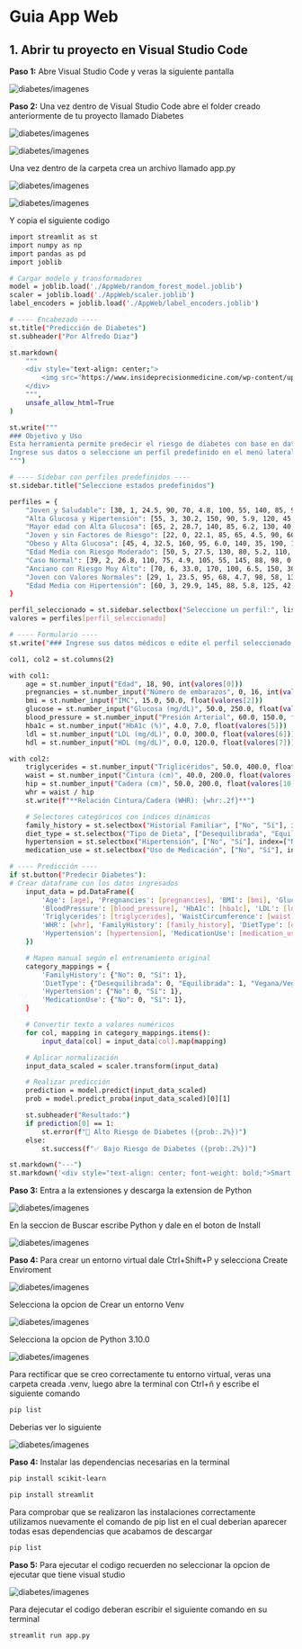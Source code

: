 # Guia App Web

## 1. Abrir tu proyecto en Visual Studio Code
**Paso 1:** Abre Visual Studio Code y veras la siguiente pantalla

![diabetes/imagenes](https://github.com/adiacla/diabetes/blob/main/imagenes/PantallaInicioVsC.PNG?raw=true)

**Paso 2:** Una vez dentro de Visual Studio Code abre el folder creado anteriormente de tu proyecto llamado Diabetes

![diabetes/imagenes](https://github.com/adiacla/diabetes/blob/main/imagenes/AbrirFolderVsc.PNG?raw=true)

![diabetes/imagenes](https://github.com/adiacla/diabetes/blob/main/imagenes/SeleccionarCarpeta.PNG?raw=true)

Una vez dentro de la carpeta crea un archivo llamado app.py

![diabetes/imagenes](https://github.com/adiacla/diabetes/blob/main/imagenes/NewFile.png?raw=true)

![diabetes/imagenes](https://github.com/adiacla/diabetes/blob/main/imagenes/PythonFile.PNG?raw=true)

Y copia el siguiente codigo

```bash
import streamlit as st
import numpy as np
import pandas as pd
import joblib

# Cargar modelo y transformadores
model = joblib.load('./AppWeb/random_forest_model.joblib')
scaler = joblib.load('./AppWeb/scaler.joblib')
label_encoders = joblib.load('./AppWeb/label_encoders.joblib')

# ---- Encabezado ----
st.title("Predicción de Diabetes")
st.subheader("Por Alfredo Diaz")

st.markdown(
    """
    <div style="text-align: center;">
        <img src="https://www.insideprecisionmedicine.com/wp-content/uploads/2019/01/360.jpeg" width="300">
    </div>
    """,
    unsafe_allow_html=True
)

st.write("""
### Objetivo y Uso
Esta herramienta permite predecir el riesgo de diabetes con base en datos médicos.
Ingrese sus datos o seleccione un perfil predefinido en el menú lateral.
""")

# ---- Sidebar con perfiles predefinidos ----
st.sidebar.title("Seleccione estados predefinidos")

perfiles = {
    "Joven y Saludable": [30, 1, 24.5, 90, 70, 4.8, 100, 55, 140, 85, 95, 0.85, "No", "Desequilibrada", "No", "No"],
    "Alta Glucosa y Hipertensión": [55, 3, 30.2, 150, 90, 5.9, 120, 45, 180, 95, 105, 0.90, "Si", "Desequilibrada", "Si", "No"],
    "Mayor edad con Alta Glucosa": [65, 2, 28.7, 140, 85, 6.2, 130, 40, 170, 100, 110, 0.92, "Si", "Desequilibrada", "Si", "No"],
    "Joven y sin Factores de Riesgo": [22, 0, 22.1, 85, 65, 4.5, 90, 60, 130, 80, 90, 0.89, "No", "Desequilibrada", "No", "No"],
    "Obeso y Alta Glucosa": [45, 4, 32.5, 160, 95, 6.0, 140, 35, 190, 110, 115, 0.95, "Si", "Equilibrada", "Si", "No"],
    "Edad Media con Riesgo Moderado": [50, 5, 27.5, 130, 80, 5.2, 110, 50, 150, 90, 100, 0.90, "Si", "Desequilibrada", "Si", "No"],
    "Caso Normal": [39, 2, 26.8, 110, 75, 4.9, 105, 55, 145, 88, 98, 0.88, "No", "Desequilibrada", "No", "No"],
    "Anciano con Riesgo Muy Alto": [70, 6, 33.0, 170, 100, 6.5, 150, 30, 200, 120, 125, 1.00, "Si", "Equilibrada", "Si", "No"],
    "Joven con Valores Normales": [29, 1, 23.5, 95, 68, 4.7, 98, 58, 135, 82, 92, 0.86, "No", "Desequilibrada", "No", "No"],
    "Edad Media con Hipertensión": [60, 3, 29.9, 145, 88, 5.8, 125, 42, 175, 98, 108, 0.93, "Si", "Equilibrada", "Si", "No"]
}

perfil_seleccionado = st.sidebar.selectbox("Seleccione un perfil:", list(perfiles.keys()))
valores = perfiles[perfil_seleccionado]

# ---- Formulario ----
st.write("### Ingrese sus datos médicos o edite el perfil seleccionado:")

col1, col2 = st.columns(2)

with col1:
    age = st.number_input("Edad", 18, 90, int(valores[0]))
    pregnancies = st.number_input("Número de embarazos", 0, 16, int(valores[1]))
    bmi = st.number_input("IMC", 15.0, 50.0, float(valores[2]))
    glucose = st.number_input("Glucosa (mg/dL)", 50.0, 250.0, float(valores[3]))
    blood_pressure = st.number_input("Presión Arterial", 60.0, 150.0, float(valores[4]))
    hba1c = st.number_input("HbA1c (%)", 4.0, 7.0, float(valores[5]))
    ldl = st.number_input("LDL (mg/dL)", 0.0, 300.0, float(valores[6]))
    hdl = st.number_input("HDL (mg/dL)", 0.0, 120.0, float(valores[7]))

with col2:
    triglycerides = st.number_input("Triglicéridos", 50.0, 400.0, float(valores[8]))
    waist = st.number_input("Cintura (cm)", 40.0, 200.0, float(valores[9]))
    hip = st.number_input("Cadera (cm)", 50.0, 200.0, float(valores[10]))
    whr = waist / hip
    st.write(f"**Relación Cintura/Cadera (WHR): {whr:.2f}**")

    # Selectores categóricos con índices dinámicos
    family_history = st.selectbox("Historial Familiar", ["No", "Sí"], index=["No", "Si"].index(valores[12]))
    diet_type = st.selectbox("Tipo de Dieta", ["Desequilibrada", "Equilibrada", "Vegana/Vegetariana"], index=["Desequilibrada", "Equilibrada", "Vegana/Vegetariana"].index(valores[13]))
    hypertension = st.selectbox("Hipertensión", ["No", "Sí"], index=["No", "Si"].index(valores[14]))
    medication_use = st.selectbox("Uso de Medicación", ["No", "Sí"], index=["No", "Si"].index(valores[15]))

# ---- Predicción ----
if st.button("Predecir Diabetes"):
# Crear dataframe con los datos ingresados
    input_data = pd.DataFrame({
        'Age': [age], 'Pregnancies': [pregnancies], 'BMI': [bmi], 'Glucose': [glucose],
        'BloodPressure': [blood_pressure], 'HbA1c': [hba1c], 'LDL': [ldl], 'HDL': [hdl],
        'Triglycerides': [triglycerides], 'WaistCircumference': [waist], 'HipCircumference': [hip],
        'WHR': [whr], 'FamilyHistory': [family_history], 'DietType': [diet_type],
        'Hypertension': [hypertension], 'MedicationUse': [medication_use]
    })

    # Mapeo manual según el entrenamiento original
    category_mappings = {
        'FamilyHistory': {"No": 0, "Sí": 1},
        'DietType': {"Desequilibrada": 0, "Equilibrada": 1, "Vegana/Vegetariana": 2},
        'Hypertension': {"No": 0, "Sí": 1},
        'MedicationUse': {"No": 0, "Sí": 1},
    }

    # Convertir texto a valores numéricos
    for col, mapping in category_mappings.items():
        input_data[col] = input_data[col].map(mapping)

    # Aplicar normalización
    input_data_scaled = scaler.transform(input_data)

    # Realizar predicción
    prediction = model.predict(input_data_scaled)
    prob = model.predict_proba(input_data_scaled)[0][1]

    st.subheader("Resultado:")
    if prediction[0] == 1:
        st.error(f"🛑 Alto Riesgo de Diabetes ({prob:.2%})")
    else:
        st.success(f"✅ Bajo Riesgo de Diabetes ({prob:.2%})")

st.markdown("---")
st.markdown('<div style="text-align: center; font-weight: bold;">Smart Region Lab - 2025</div>', unsafe_allow_html=True)
```

**Paso 3:** Entra a la extensiones y descarga la extension de Python

![diabetes/imagenes](https://github.com/adiacla/diabetes/blob/main/imagenes/ExtensionesVsc.PNG?raw=true)

En la seccion de Buscar escribe Python y dale en el boton de Install

![diabetes/imagenes](https://github.com/adiacla/diabetes/blob/main/imagenes/PyhtonExtension.PNG?raw=true)

**Paso 4:** Para crear un entorno virtual dale Ctrl+Shift+P y selecciona Create Enviroment

![diabetes/imagenes](https://github.com/adiacla/diabetes/blob/main/imagenes/Ctrl+Shift+P.png?raw=true)

Selecciona la opcion de Crear un entorno Venv

![diabetes/imagenes](https://github.com/adiacla/diabetes/blob/main/imagenes/VenvSeleccionar.PNG?raw=true)

Selecciona la opcion de Python 3.10.0

![diabetes/imagenes](https://github.com/adiacla/diabetes/blob/main/imagenes/Python10.PNG?raw=true)

Para rectificar que se creo correctamente tu entorno virtual, veras una carpeta creada .venv, luego abre la terminal con Ctrl+ñ y escribe el siguiente comando

```bash
pip list
```
Deberias ver lo siguiente

![diabetes/imagenes](https://github.com/adiacla/diabetes/blob/main/imagenes/PipList.PNG?raw=true)


**Paso 4:** Instalar las dependencias necesarias en la terminal

```bash
pip install scikit-learn
```

```bash
pip install streamlit
```

Para comprobar que se realizaron las instalaciones correctamente utilizamos nuevamente el comando de pip list en el cual deberian aparecer todas esas dependencias que acabamos de descargar

```bash
pip list
```

**Paso 5:** Para ejecutar el codigo recuerden no seleccionar la opcion de ejecutar que tiene visual studio

![diabetes/imagenes](https://github.com/adiacla/diabetes/blob/main/imagenes/NoEjecutar.PNG?raw=true)

Para dejecutar el codigo deberan escribir el siguiente comando en su terminal

```bash
streamlit run app.py
```


